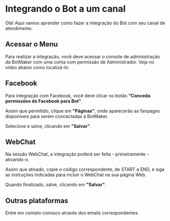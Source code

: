 # Integrando o Bot a um canal

Olá! Aqui vamos aprender como fazer a integração do Bot com seu canal de atendimento.


## Acessar o Menu

Para realizar a integração, você deve acessar o console de administração da BotMaker com uma conta com permissão de Administrador. Veja no vídeo abaixo como localizá-lo:

## Facebook
Para integração com Facebook, você deve clicar no botão **"Conceda permissões do Facebook para Bot"**. 

Assim que permitido, clique em **"Páginas"**, onde aparecerão as fanpages disponíveis para serem concectadas à BotMaker. 

Selecione e salve, clicando em **"Salvar"**.

## WebChat
Na sessão WebChat, a integração poderá ser feita - primeiramente - ativando-o.

Assim que ativado, copie o código correspondente, de START a END, e siga as instruções indicadas para incluir o WebChat na sua página Web. 

Quando finalizado, salve, clicando em **"Salvar"**.

## Outras plataformas

Entre em contato conosco através dos emails correspondentes.

<!--stackedit_data:
eyJoaXN0b3J5IjpbMTY3MzQ3Mjk2MSwtNDQ4MDE1MTgwXX0=
-->